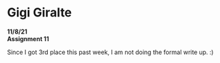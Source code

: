 # Gigi Giralte
**11/8/21** \
**Assignment 11**

Since I got 3rd place this past week, I am not doing the formal write up. :)
